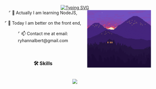 <div align="center">
  <a href="https://git.io/typing-svg" align="center">
    <img src="https://readme-typing-svg.demolab.com?font=Fira+Code&weight=600&pause=940&color=800080&width=435&lines=%E2%9C%A6+Welcome+to+my+profile+%E2%9C%A6;%C2%BB+Hello+World!+I+am+Ryhan+Nalbert+%C2%AB" alt="Typing SVG" />
  </a>
</div>

<img align="right" alt="" height="190px" src="./src/pixelart-purple.gif">

<div style="text-align: center;" align="left">
⌜ 🔭 Actually I am learning NodeJS,<br><br>
⌜ 🎨 Today I am better on the front end,<br><br>
⌜ 📫 Contact me at email: ryhannalbert@gmail.com<br>
</div><br>

#

<div align="center">

### 🛠️ Skills
</div>
<div style="text-align: center;" align="center""><br>
  <img align="center" src="https://skillicons.dev/icons?i=html,css,js,py,nodejs,tailwind,git,github,figma,mysql">
</div><br><br>
